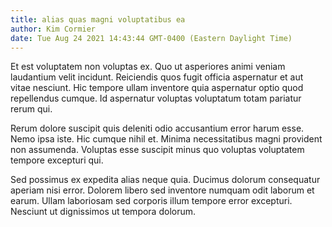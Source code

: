 ```yaml
---
title: alias quas magni voluptatibus ea
author: Kim Cormier
date: Tue Aug 24 2021 14:43:44 GMT-0400 (Eastern Daylight Time)
---
```

Et est voluptatem non voluptas ex. Quo ut asperiores animi veniam laudantium velit incidunt. Reiciendis quos fugit officia aspernatur et aut vitae nesciunt. Hic tempore ullam inventore quia aspernatur optio quod repellendus cumque. Id aspernatur voluptas voluptatum totam pariatur rerum qui.

 Rerum dolore suscipit quis deleniti odio accusantium error harum esse. Nemo ipsa iste. Hic cumque nihil et. Minima necessitatibus magni provident non assumenda. Voluptas esse suscipit minus quo voluptas voluptatem tempore excepturi qui.

 Sed possimus ex expedita alias neque quia. Ducimus dolorum consequatur aperiam nisi error. Dolorem libero sed inventore numquam odit laborum et earum. Ullam laboriosam sed corporis illum tempore error excepturi. Nesciunt ut dignissimos ut tempora dolorum.